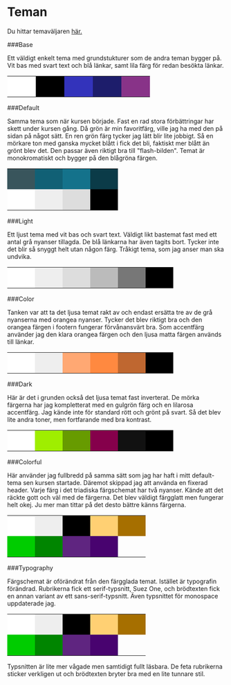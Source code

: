 Teman
=============
Du hittar temaväljaren [här.](theme-selector)


###Base

Ett väldigt enkelt tema med grundstukturer som de andra teman bygger på. Vit bas med svart text och blå länkar, samt lila färg för redan besökta länkar.

<table>
<tbody><tr>
<td style="height: 48px; width: 50px; background-color: #fff;">
</td><td style="height: 48px; width: 50px; background-color: #000;">
</td><td style="height: 48px; width: 50px; background-color: #33b">
</td><td style="height: 48px; width: 50px; background-color: #1d1d6b;">
</td><td style="height: 48px; width: 50px; background-color: #838">
</td></tr>
</tbody></table>

###Default

Samma tema som när kursen började. Fast en rad stora förbättringar har skett under kursen gång. Då grön är min favoritfärg, ville jag ha med den på sidan på något sätt. En ren grön färg tycker jag lätt blir lite jobbigt. Så en mörkare ton med ganska mycket blått i fick det bli, faktiskt mer blått än grönt blev det. Den passar även riktigt bra till "flash-bilden". Temat är monokromatiskt och bygger på den blågröna färgen.

<table>
<tbody><tr>
<td style="height: 48px; width: 48px; background-color: #39555C;">
</td><td style="height: 48px; width: 48px; background-color: #116075">
</td><td style="height: 48px; width: 48px; background-color: #14728b">
</td><td style="height: 48px; width: 48px; background-color: #0b3b48">
</td></tr>
<tr><td style="height: 48px; width: 48px; background-color: #fff">
</td><td style="height: 48px; width: 48px; background-color: #eee;">
</td><td style="height: 48px; width: 48px; background-color: #ddd">
</td><td style="height: 48px; width: 48px; background-color: #000">
</td></tr>
</tbody></table>

###Light

Ett ljust tema med vit bas och svart text. Väldigt likt bastemat fast med ett antal grå nyanser tillagda. De blå länkarna har även tagits bort. Tycker inte det blir så snyggt helt utan någon färg. Tråkigt tema, som jag anser man ska undvika.

<table>
<tbody><tr>
<td style="height: 48px; width: 48px; background-color: #fff;">
</td><td style="height: 48px; width: 48px; background-color: #eee;">
</td><td style="height: 48px; width: 48px; background-color: #ddd">
</td><td style="height: 48px; width: 48px; background-color: #bbb">
</td><td style="height: 48px; width: 48px; background-color: #777">
</td><td style="height: 48px; width: 48px; background-color: #000">
</td></tr>
</tbody></table>


###Color

Tanken var att ta det ljusa temat rakt av och endast ersätta tre av de grå nyanserna med orangea nyanser. Tycker det blev riktigt bra och den orangea färgen i footern fungerar förvånansvärt bra. Som accentfärg använder jag den klara orangea färgen och den ljusa matta färgen används till länkar.

<table>
<tbody><tr>
<td style="height: 48px; width: 48px; background-color: #fff;">
</td><td style="height: 48px; width: 48px; background-color: #eee;">
</td><td style="height: 48px; width: 48px; background-color: #ffa873">
</td><td style="height: 48px; width: 48px; background-color: #ff8940">
</td><td style="height: 48px; width: 48px; background-color: #bf6730">
</td><td style="height: 48px; width: 48px; background-color: #000">
</td></tr>
</tbody></table>


###Dark

Här är det i grunden också det ljusa temat fast inverterat. De mörka färgerna har jag kompletterat med en gulgrön färg och en lilarosa accentfärg. Jag kände inte för standard rött och grönt på svart. Så det blev lite andra toner, men fortfarande med bra kontrast.

<table>
<tbody><tr>
<td style="height: 48px; width: 48px; background-color: #fff;">
</td><td style="height: 48px; width: 48px; background-color: #9fee00;">
</td><td style="height: 48px; width: 48px; background-color: #679b00">
</td><td style="height: 48px; width: 48px; background-color: #85004b">
</td><td style="height: 48px; width: 48px; background-color: #111">
</td><td style="height: 48px; width: 48px; background-color: #000">
</td></tr>
</tbody></table>

###Colorful

Här använder jag fullbredd på samma sätt som jag har haft i mitt default-tema sen kursen startade. Däremot skippad jag att använda en fixerad header. Varje färg i det triadiska färgschemat har två nyanser. Kände att det räckte gott och väl med de färgerna. Det blev väldigt färgglatt men fungerar helt okej. Ju mer man tittar på det desto bättre känns färgerna.

<table>
<tbody><tr>
<td style="height: 48px; width: 48px; background-color: #fff">
</td><td style="height: 48px; width: 48px; background-color: #eee">
</td><td style="height: 48px; width: 48px; background-color: #000">
</td><td style="height: 48px; width: 48px; background-color: #ffd073">
</td><td style="height: 48px; width: 48px; background-color: #a66f00">
</td></tr>
<tr><td style="height: 48px; width: 48px; background-color: #00cc00">
</td><td style="height: 48px; width: 48px; background-color: #008500">
</td><td style="height: 48px; width: 48px; background-color: #5f2580">
</td><td style="height: 48px; width: 48px; background-color: #48036f;">
</td></tr>
</tbody></table>

###Typography

Färgschemat är oförändrat från den färgglada temat. Istället är typografin förändrad. Rubrikerna fick ett serif-typsnitt, Suez One, och brödtexten fick en annan variant av ett sans-serif-typsnitt. Även typsnittet för monospace uppdaterade jag.

<table>
<tbody><tr>
<td style="height: 48px; width: 48px; background-color: #fff">
</td><td style="height: 48px; width: 48px; background-color: #eee">
</td><td style="height: 48px; width: 48px; background-color: #000">
</td><td style="height: 48px; width: 48px; background-color: #ffd073">
</td><td style="height: 48px; width: 48px; background-color: #a66f00">
</td></tr>
<tr><td style="height: 48px; width: 48px; background-color: #00cc00">
</td><td style="height: 48px; width: 48px; background-color: #008500">
</td><td style="height: 48px; width: 48px; background-color: #5f2580">
</td><td style="height: 48px; width: 48px; background-color: #48036f;">
</td></tr>
</tbody></table>

Typsnitten är lite mer vågade men samtidigt fullt läsbara. De feta rubrikerna sticker verkligen ut och brödtexten bryter bra med en lite tunnare stil.
